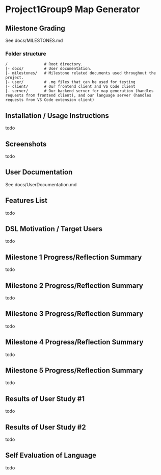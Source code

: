 # Project1Group9 Map Generator

## Milestone Grading

See docs/MILESTONES.md

### Folder structure

```
/                # Root directory.
|- docs/         # User documentation.
|- milestones/   # Milestone related documents used throughout the project.
|- user/         # .mg files that can be used for testing
|- client/       # Our frontend client and VS Code client
|- server/       # Our backend server for map generation (handles requests from frontend client), and our language server (handles requests from VS Code extension client)
```

## Installation / Usage Instructions
todo

## Screenshots
todo

## User Documentation
See docs/UserDocumentation.md

## Features List
todo

## DSL Motivation / Target Users
todo

## Milestone 1 Progress/Reflection Summary
todo

## Milestone 2 Progress/Reflection Summary
todo

## Milestone 3 Progress/Reflection Summary
todo

## Milestone 4 Progress/Reflection Summary
todo

## Milestone 5 Progress/Reflection Summary
todo

## Results of User Study #1
todo

## Results of User Study #2
todo

## Self Evaluation of Language
todo

